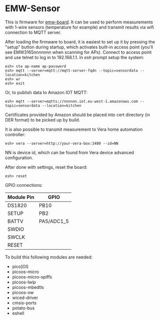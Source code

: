 EMW-Sensor
=========

This is firmware for [emw-board][1]. It can be used to perform measurements
with 1-wire sensors (temperature for example) and transmit results via wifi connection
to MQTT server.

After loading the firmware to board, it is easiest to set up it
by pressing the "setup" button during startup, which activates built-in
access point (you'll see EMW3165nnnnnnn when scanning for APs). 
Connect to access point and use telnet to log in to 192.168.1.1.
In _esh_ prompt setup the system:

```
esh> sta ap-name ap-password
esh> mqtt --server=mqtt://mqtt-server-fqdn --topic=sensordata --location=kitchen
esh> wr
esh> exit
```

Or, to publish data to Amazon IOT MQTT:

```
esh> mqtt --server=mqtts://nnnnnn.iot.eu-west-1.amazonaws.com --topic=sensordata --location=kitchen
```

Certificates provided by Amazon should be placed into cert directory (in DER format) to be picked
up by build.

It is also possible to transmit measurement to Vera home automation controller:

```
esh> vera --server=http://your-vera-box:3480 --id=NN
```

NN is device id, which can be found from Vera device advanced configuration.
 
After done with settings, reset the board:

```
esh> reset
```

GPIO connections:

| Module Pin | GPIO                                    |
|------------|-----------------------------------------|
| DS1820     | PB10                                    |
| SETUP      | PB2                                     |
| BATTV      | PA5/ADC1_5                              |
| SWDIO      |                                         |
| SWCLK      |                                         |
| RESET      |                                         |

To build this following modules are needed:

* pico]OS
* picoos-micro
* picoos-micro-spiffs
* picoos-lwip
* picoos-mbedtls
* picoos-ow
* wiced-driver
* cmsis-ports
* potato-bus
* eshell

[1]: https://github.com/AriZuu/emw-board
